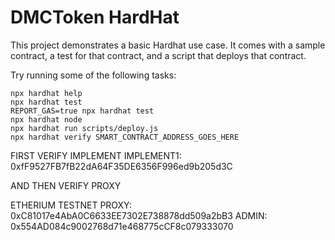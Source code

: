 # DMCToken HardHat

This project demonstrates a basic Hardhat use case. It comes with a sample contract, a test for that contract, and a script that deploys that contract.

Try running some of the following tasks:

```shell
npx hardhat help
npx hardhat test
REPORT_GAS=true npx hardhat test
npx hardhat node
npx hardhat run scripts/deploy.js
npx hardhat verify SMART_CONTRACT_ADDRESS_GOES_HERE
```


FIRST VERIFY IMPLEMENT
IMPLEMENT1: 0xfF9527FB7fB22dA64F35DE6356F996ed9b205d3C

AND THEN VERIFY PROXY

ETHERIUM TESTNET
PROXY: 0xC81017e4AbA0C6633EE7302E738878dd509a2bB3
ADMIN: 0x554AD084c9002768d71e468775cCF8c079333070
